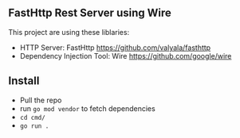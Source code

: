 ## FastHttp Rest Server using Wire

This project are using these liblaries:
- HTTP Server: FastHttp https://github.com/valyala/fasthttp
- Dependency Injection Tool: Wire https://github.com/google/wire

## Install

- Pull the repo
- run `go mod vendor` to fetch dependencies
- `cd cmd/`
- `go run .`
